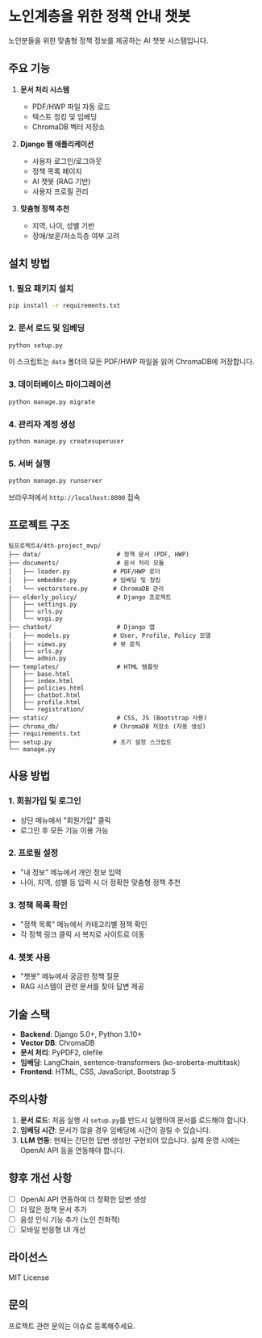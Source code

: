 # 노인계층을 위한 정책 안내 챗봇

노인분들을 위한 맞춤형 정책 정보를 제공하는 AI 챗봇 시스템입니다.

## 주요 기능

1. **문서 처리 시스템**
   - PDF/HWP 파일 자동 로드
   - 텍스트 청킹 및 임베딩
   - ChromaDB 벡터 저장소

2. **Django 웹 애플리케이션**
   - 사용자 로그인/로그아웃
   - 정책 목록 페이지
   - AI 챗봇 (RAG 기반)
   - 사용자 프로필 관리

3. **맞춤형 정책 추천**
   - 지역, 나이, 성별 기반
   - 장애/보훈/저소득층 여부 고려

## 설치 방법

### 1. 필요 패키지 설치

```bash
pip install -r requirements.txt
```

### 2. 문서 로드 및 임베딩

```bash
python setup.py
```

이 스크립트는 `data` 폴더의 모든 PDF/HWP 파일을 읽어 ChromaDB에 저장합니다.

### 3. 데이터베이스 마이그레이션

```bash
python manage.py migrate
```

### 4. 관리자 계정 생성

```bash
python manage.py createsuperuser
```

### 5. 서버 실행

```bash
python manage.py runserver
```

브라우저에서 `http://localhost:8000` 접속

## 프로젝트 구조

```
팀프로젝트4/4th-project_mvp/
├── data/                     # 정책 문서 (PDF, HWP)
├── documents/                # 문서 처리 모듈
│   ├── loader.py            # PDF/HWP 로더
│   ├── embedder.py          # 임베딩 및 청킹
│   └── vectorstore.py       # ChromaDB 관리
├── elderly_policy/           # Django 프로젝트
│   ├── settings.py
│   ├── urls.py
│   └── wsgi.py
├── chatbot/                  # Django 앱
│   ├── models.py            # User, Profile, Policy 모델
│   ├── views.py             # 뷰 로직
│   ├── urls.py
│   └── admin.py
├── templates/                # HTML 템플릿
│   ├── base.html
│   ├── index.html
│   ├── policies.html
│   ├── chatbot.html
│   ├── profile.html
│   └── registration/
├── static/                   # CSS, JS (Bootstrap 사용)
├── chroma_db/               # ChromaDB 저장소 (자동 생성)
├── requirements.txt
├── setup.py                 # 초기 설정 스크립트
└── manage.py
```

## 사용 방법

### 1. 회원가입 및 로그인
- 상단 메뉴에서 "회원가입" 클릭
- 로그인 후 모든 기능 이용 가능

### 2. 프로필 설정
- "내 정보" 메뉴에서 개인 정보 입력
- 나이, 지역, 성별 등 입력 시 더 정확한 맞춤형 정책 추천

### 3. 정책 목록 확인
- "정책 목록" 메뉴에서 카테고리별 정책 확인
- 각 정책 링크 클릭 시 복지로 사이트로 이동

### 4. 챗봇 사용
- "챗봇" 메뉴에서 궁금한 정책 질문
- RAG 시스템이 관련 문서를 찾아 답변 제공

## 기술 스택

- **Backend**: Django 5.0+, Python 3.10+
- **Vector DB**: ChromaDB
- **문서 처리**: PyPDF2, olefile
- **임베딩**: LangChain, sentence-transformers (ko-sroberta-multitask)
- **Frontend**: HTML, CSS, JavaScript, Bootstrap 5

## 주의사항

1. **문서 로드**: 처음 실행 시 `setup.py`를 반드시 실행하여 문서를 로드해야 합니다.
2. **임베딩 시간**: 문서가 많을 경우 임베딩에 시간이 걸릴 수 있습니다.
3. **LLM 연동**: 현재는 간단한 답변 생성만 구현되어 있습니다. 실제 운영 시에는 OpenAI API 등을 연동해야 합니다.

## 향후 개선 사항

- [ ] OpenAI API 연동하여 더 정확한 답변 생성
- [ ] 더 많은 정책 문서 추가
- [ ] 음성 인식 기능 추가 (노인 친화적)
- [ ] 모바일 반응형 UI 개선

## 라이선스

MIT License

## 문의

프로젝트 관련 문의는 이슈로 등록해주세요.
